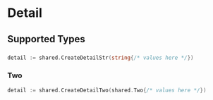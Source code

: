 # Detail


## Supported Types

### 

```go
detail := shared.CreateDetailStr(string{/* values here */})
```

### Two

```go
detail := shared.CreateDetailTwo(shared.Two{/* values here */})
```

